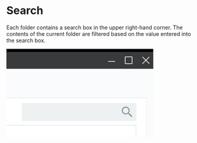 [title]: #	(Search)
[tags]: #	(ui,cm,search)
[priority]: #	(307)
# Search

Each folder contains a search box in the upper right-hand corner. The contents of the current folder are filtered based on the value entered into the search box.

![search](images/search.png)